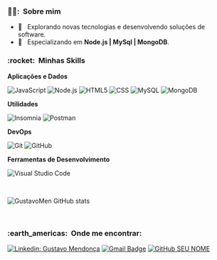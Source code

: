 <h3> 👨‍💼: &nbsp;Sobre mim </h3>

- 🤔 &nbsp; Explorando novas tecnologias e desenvolvendo soluções de software.
- 🌱 &nbsp; Especializando em  **Node.js | MySql | MongoDB**.

<h3> :rocket: &nbsp;Minhas Skills </h3>

**Aplicações e Dados**

  
  ![JavaScript](https://img.shields.io/badge/JavaScript-F7DF1E?style=for-the-badge&logo=javascript&logoColor=black)
  ![Node.js](https://img.shields.io/badge/Node.js-43853D?style=for-the-badge&logo=node.js&logoColor=white)
  ![HTML5](https://img.shields.io/badge/HTML-239120?style=for-the-badge&logo=html5&logoColor=white)
  ![CSS](https://img.shields.io/badge/CSS-239120?&style=for-the-badge&logo=css3&logoColor=white)
  ![MySQL](https://img.shields.io/badge/MySQL-00000F?style=for-the-badge&logo=mysql&logoColor=white)
  ![MongoDB](https://img.shields.io/badge/MongoDB-4EA94B?style=for-the-badge&logo=mongodb&logoColor=white)
  

**Utilidades**

  ![Insomnia](https://img.shields.io/badge/-Insomnia-333333?style=flat&logo=insomnia)
  ![Postman](https://img.shields.io/badge/-Postman-333333?style=flat&logo=postman)

**DevOps**

  ![Git](https://img.shields.io/badge/-Git-333333?style=flat&logo=git)
  ![GitHub](https://img.shields.io/badge/-GitHub-333333?style=flat&logo=github)
  

**Ferramentas de Desenvolvimento**

  ![Visual Studio Code](https://img.shields.io/badge/-Visual%20Studio%20Code-333333?style=flat&logo=visual-studio-code&logoColor=007ACC)
  

<br/>


  ![GustavoMen GitHub stats](https://github-readme-stats.vercel.app/api?username=gustavomen&show_icons=true&theme=dark)


<br/>

<h3> :earth_americas: &nbsp;Onde me encontrar: </h3> 

[![Linkedin: Gustavo Mendonça](https://img.shields.io/badge/-GustavoMen-blue?style=flat-square&logo=Linkedin&logoColor=white&link=LINK-DO-SEU-LINKEDIN)](https://www.linkedin.com/in/gustavomen/)
[![Gmail Badge](https://img.shields.io/badge/contato.gustavomendonca-006bed?style=flat-square&logo=Gmail&logoColor=white&link=mailto:SEU-EMAIL)](mailto:contato.gustavomendonca@gmail.com)
[![GitHub SEU NOME]( https://img.shields.io/github/followers/GustavoMen?label=follow&style=social)](https://github.com/GustavoMen)
